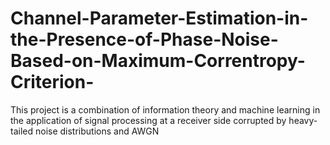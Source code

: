 # Channel-Parameter-Estimation-in-the-Presence-of-Phase-Noise-Based-on-Maximum-Correntropy-Criterion-
This project is a combination of information theory and machine learning in the application of signal processing at a receiver side corrupted by heavy-tailed noise distributions and AWGN
